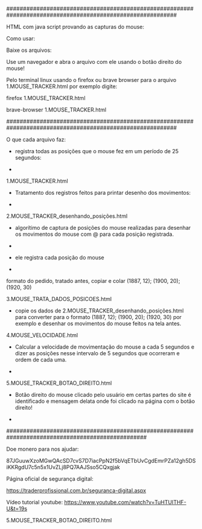 
###########################################################################################################


HTML com java script provando as capturas do mouse:


Como usar:


Baixe os arquivos:


Use um navegador e abra o arquivo com ele usando o botão direito do mouse!


Pelo terminal linux usando o firefox ou brave browser para o arquivo 1.MOUSE_TRACKER.html por exemplo digite:


firefox 1.MOUSE_TRACKER.html


brave-browser 1.MOUSE_TRACKER.html


###########################################################################################################




O que cada arquivo faz:


- registra todas as posições que o mouse fez em um período de 25 segundos:

- 
1.MOUSE_TRACKER.html

  
- Tratamento dos registros feitos para printar desenho dos movimentos:

- 
2.MOUSE_TRACKER_desenhando_posições.html

  
- algorítimo de captura de posições do mouse realizadas para desenhar os movimentos do mouse com @ para cada posição registrada.

- 
- ele registra cada posição do mouse

- 
formato do pedido, tratado antes, copiar e colar (1887, 12); (1900, 20); (1920, 30)


3.MOUSE_TRATA_DADOS_POSICOES.html


- copie os dados de 2.MOUSE_TRACKER_desenhando_posições.html para converter para o formato (1887, 12); (1900, 20); (1920, 30) por exemplo e desenhar os movimentos do mouse feitos na tela antes.


4.MOUSE_VELOCIDADE.html

  
- Calcular a velocidade de movimentação do mouse a cada 5 segundos e dizer as posições nesse intervalo de 5 segundos que ocorreram e ordem de cada uma.

- 
5.MOUSE_TRACKER_BOTAO_DIREITO.html

  
- Botão direito do mouse clicado pelo usuário em certas partes do site é identificado e mensagem delata onde foi clicado na página com o botão direito!

- 


##################################################################################################

Doe monero para nos ajudar: 

87JGuuwXzoMGwQAcSD7cvS7D7iacPpN2f5bVqETbUvCgdEmrPZa12gh5DSiKKRgdU7c5n5x1UvZLj8PQ7AAJSso5CQxgjak




Página oficial de segurança digital:

https://traderprofissional.com.br/seguranca-digital.aspx

Vídeo tutorial youtube: https://www.youtube.com/watch?v=TuHTUITHF-U&t=19s
























5.MOUSE_TRACKER_BOTAO_DIREITO.html

